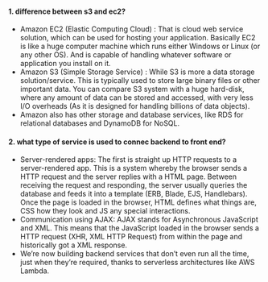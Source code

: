 #### 1. difference between s3 and ec2?
- Amazon EC2 (Elastic Computing Cloud) : That is cloud web service solution, which can be used for hosting your application. Basically EC2 is like a huge computer machine which runs either Windows or Linux (or any other OS). And is capable of handling whatever software or application you install on it.
- Amazon S3 (Simple Storage Service) : While S3 is more a data storage solution/service. This is typically used to store large binary files or other important data. You can compare S3 system with a huge hard-disk, where any amount of data can be stored and accessed, with very less I/O overheads (As it is designed for handling billions of data objects). 
- Amazon also has other storage and database services, like RDS for relational databases and DynamoDB for NoSQL.

#### 2. what type of service is used to connec backend to front end?
- Server-rendered apps:
The first is straight up HTTP requests to a server-rendered app. This is a system whereby the browser sends a HTTP request and the server replies with a HTML page.
Between receiving the request and responding, the server usually queries the database and feeds it into a template (ERB, Blade, EJS, Handlebars).
Once the page is loaded in the browser, HTML defines what things are, CSS how they look and JS any special interactions.
- Communication using AJAX: AJAX stands for Asynchronous JavaScript and XML. This means that the JavaScript loaded in the browser sends a HTTP request (XHR, XML HTTP Request) from within the page and historically got a XML response.
- We’re now building backend services that don’t even run all the time, just when they’re required, thanks to serverless architectures like AWS Lambda.

